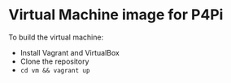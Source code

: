 # Virtual Machine image for P4Pi

To build the virtual machine:

 - Install Vagrant and VirtualBox
 - Clone the repository
 - `cd vm && vagrant up`
